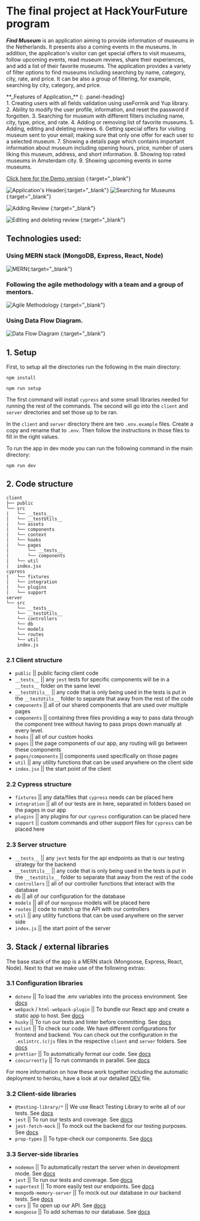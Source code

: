 # The final project at HackYourFuture program

**_Find Museum_** is an application aiming to provide information of museums in the Netherlands. It presents also a coming events in the museums\. In addition, the application's visitor can get special offers to visit museums, follow upcoming events, read museum reviews, share their experiences, and add a list of their favorite museums. The application provides a variety of filter options to find museums including searching by name, category, city, rate, and price. It can be also a group of filtering, for example, searching by city, category, and price.

<div class="panel panel-danger">
**_Features of Application_**
{: .panel-heading}
<div class="panel-body">
1. Creating users with all fields validation using useFormik and Yup library.
2. Ability to modify the user profile, information, and reset the password if forgotten.
3. Searching for museum with different filters including name, city, type, price, and rate.
4. Adding or removing list of favorite museums.
5. Adding, editing and deleting reviews.
6. Getting special offers for visiting museum sent to your email; making sure that only one offer for each user to a selected museum.
7. Showing a details page which contains important information about museum including opening hours, price, number of users liking this museum, address, and short information.
8. Showing top rated museums in Amsterdam city.
9. Showing upcoming events in some museums.
</div>
</div>

[Click here for the Demo version](https://vimeo.com/828049139?share=copy) {:target="_blank"}

![Application's Header](client/src/assets/Images-readme/NAV.png "Application's Header"){:target="_blank"}
![Searching for Museums](client/src/assets/Images-readme/searching-museums.png "Searching for Museums"){:target="_blank"}

![Adding Review](client/src/assets/Images-readme/showing-adding-review.png "Adding Review") {:target="_blank"}

![Editing and deleting review](client/src/assets/Images-readme/eadit-delet-review.png "Editing and deleting review") {:target="_blank"}

## Technologies used:

### <i class="fab fa-gitlab fa-fw" style="color:rgb(107,79,187); font-size:.85em" aria-hidden="true"></i> Using MERN stack (MongoDB, Express, React, Node)

![MERN](client/src/assets/Images-readme/MERN.png "MERN"){:target="_blank"}

### <i class="fab fa-gitlab fa-fw" style="color:rgb(107,79,187); font-size:.85em" aria-hidden="true"></i> Following the agile methodology with a team and a group of mentors.

![Agile Methodology](client/src/assets/Images-readme/agile%20methodology.png "Agile Methodology") {:target="_blank"}

### <i class="fab fa-gitlab fa-fw" style="color:rgb(107,79,187); font-size:.85em" aria-hidden="true"></i> Using Data Flow Diagram.

![Data Flow Diagram](client/src/assets/Images-readme/Data-Flow-Diagram.png "Data Flow Diagram") {:target="_blank"}

## 1. Setup

First, to setup all the directories run the following in the main directory:

`npm install`

`npm run setup`

The first command will install `cypress` and some small libraries needed for running the rest of the commands. The second will go into the `client` and `server` directories and set those up to be ran.

In the `client` and `server` directory there are two `.env.example` files. Create a copy and rename that to `.env`. Then follow the instructions in those files to fill in the right values.

To run the app in dev mode you can run the following command in the main directory:

`npm run dev`

## 2. Code structure

```
client
├── public
└── src
|   └── __tests__
|   └── __testUtils__
|   └── assets
|   └── components
|   └── context
|   └── hooks
|   └── pages
|       └── __tests__
|       └── components
|   └── util
|   index.jsx
cypress
|   └── fixtures
|   └── integration
|   └── plugins
|   └── support
server
└── src
    └── __tests__
    └── __testUtils__
    └── controllers
    └── db
    └── models
    └── routes
    └── util
    index.js
```

### 2.1 Client structure

- `public` || public facing client code
- `__tests__` || any `jest` tests for specific components will be in a `__tests__` folder on the same level
- `__testUtils__` || any code that is only being used in the tests is put in the `__testUtils__` folder to separate that away from the rest of the code
- `components` || all of our shared components that are used over multiple pages
- `components` || containing three files providing a way to pass data through the component tree without having to pass props down manually at every level.
- `hooks` || all of our custom hooks
- `pages` || the page components of our app, any routing will go between these components
- `pages/components` || components used specifically on those pages
- `util` || any utility functions that can be used anywhere on the client side
- `index.jsx` || the start point of the client

### 2.2 Cypress structure

- `fixtures` || any data/files that `cypress` needs can be placed here
- `integration` || all of our tests are in here, separated in folders based on the pages in our app
- `plugins` || any plugins for our `cypress` configuration can be placed here
- `support` || custom commands and other support files for `cypress` can be placed here

### 2.3 Server structure

- `__tests__` || any `jest` tests for the api endpoints as that is our testing strategy for the backend
- `__testUtils__` || any code that is only being used in the tests is put in the `__testUtils__` folder to separate that away from the rest of the code
- `controllers` || all of our controller functions that interact with the database
- `db` || all of our configuration for the database
- `models` || all of our `mongoose` models will be placed here
- `routes` || code to match up the API with our controllers
- `util` || any utility functions that can be used anywhere on the server side
- `index.js` || the start point of the server

## 3. Stack / external libraries

The base stack of the app is a MERN stack (Mongoose, Express, React, Node). Next to that we make use of the following extras:

### 3.1 Configuration libraries

- `dotenv` || To load the .env variables into the process environment. See [docs](https://www.npmjs.com/package/dotenv)
- `webpack` / `html-webpack-plugin` || To bundle our React app and create a static app to host. See [docs](https://webpack.js.org/)
- `husky` || To run our tests and linter before committing. See [docs](https://typicode.github.io/husky/#/)
- `eslint` || To check our code. We have different configurations for frontend and backend. You can check out the configuration in the `.eslintrc.(c)js` files in the respective `client` and `server` folders. See [docs](https://eslint.org/)
- `prettier` || To automatically format our code. See [docs](https://prettier.io/)
- `concurrently` || To run commands in parallel. See [docs](https://github.com/open-cli-tools/concurrently#readme)

For more information on how these work together including the automatic deployment to heroku, have a look at our detailed [DEV](./DEV.md) file.

### 3.2 Client-side libraries

- `@testing-library/*` || We use React Testing Library to write all of our tests. See [docs](https://testing-library.com/docs/react-testing-library/intro/)
- `jest` || To run our tests and coverage. See [docs](https://jestjs.io/)
- `jest-fetch-mock` || To mock out the backend for our testing purposes. See [docs](https://github.com/jefflau/jest-fetch-mock#readme)
- `prop-types` || To type-check our components. See [docs](https://github.com/facebook/prop-types)

### 3.3 Server-side libraries

- `nodemon` || To automatically restart the server when in development mode. See [docs](https://nodemon.io/)
- `jest` || To run our tests and coverage. See [docs](https://jestjs.io/)
- `supertest` || To more easily test our endpoints. See [docs](https://github.com/visionmedia/supertest#readme)
- `mongodb-memory-server` || To mock out our database in our backend tests. See [docs](https://github.com/nodkz/mongodb-memory-server)
- `cors` || To open up our API. See [docs](https://github.com/expressjs/cors#readme)
- `mongoose` || To add schemas to our database. See [docs](https://mongoosejs.com/)
